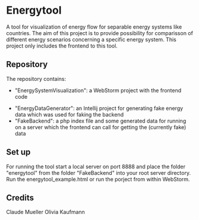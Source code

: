 # Energytool #
A tool for visualization of energy flow for separable energy systems like countries. The aim of this project is to provide possibility for comparisson of different energy scenarios concerning a specific energy system. This project only includes the frontend to this tool.

## Repository ##
The repository contains:
- "EnergySystemVisualization": a WebStorm project with the frontend code
* "EnergyDataGenerator": an Intellij project for generating fake energy data which was used for faking the backend
* "FakeBackend": a php index file and some generated data for running on a server which the frontend can call for getting the (currently fake) data

## Set up ##
For running the tool start a local server on port 8888 and place the folder "energytool" from the folder "FakeBackend" into your root server directory.
Run the energytool_example.html or run the porject from within WebStorm.

## Credits ##
Claude Mueller
Olivia Kaufmann